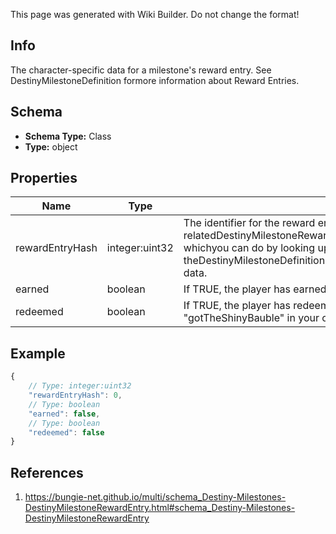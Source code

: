<span class="wiki-builder">This page was generated with Wiki Builder. Do not change the format!</span>

## Info
The character-specific data for a milestone's reward entry.  See DestinyMilestoneDefinition formore information about Reward Entries.

## Schema
* **Schema Type:** Class
* **Type:** object

## Properties
Name | Type | Description
---- | ---- | -----------
rewardEntryHash | integer:uint32 | The identifier for the reward entry in question.  It is important to look up the relatedDestinyMilestoneRewardEntryDefinition to get the static details about the reward, whichyou can do by looking up the milestone's DestinyMilestoneDefinition and examining theDestinyMilestoneDefinition.rewards[rewardCategoryHash].rewardEntries[rewardEntryHash] data.
earned | boolean | If TRUE, the player has earned this reward.
redeemed | boolean | If TRUE, the player has redeemed/picked up/obtained this reward.Feel free to alias this to &quot;gotTheShinyBauble&quot; in your own codebase.

## Example
```javascript
{
    // Type: integer:uint32
    "rewardEntryHash": 0,
    // Type: boolean
    "earned": false,
    // Type: boolean
    "redeemed": false
}

```

## References
1. https://bungie-net.github.io/multi/schema_Destiny-Milestones-DestinyMilestoneRewardEntry.html#schema_Destiny-Milestones-DestinyMilestoneRewardEntry
